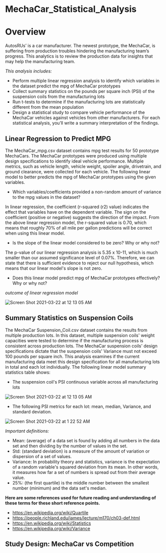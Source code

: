 # MechaCar_Statistical_Analysis

# Overview 

AutosRUs’ is a car manufacturer. The newest prototype, the MechaCar, is suffering from production troubles hindering the manufacturing team’s progress. This analytics is to review the production data for insights that may help the manufacturing team.

_This analysis includes:_

* Perform multiple linear regression analysis to identify which variables in the dataset predict the mpg of MechaCar prototypes
* Collect summary statistics on the pounds per square inch (PSI) of the suspension coils from the manufacturing lots
* Run t-tests to determine if the manufacturing lots are statistically different from the mean population
* Design a statistical study to compare vehicle performance of the MechaCar vehicles against vehicles from other manufacturers. For each statistical analysis, you’ll write a summary interpretation of the findings.

## Linear Regression to Predict MPG

The MechaCar_mpg.csv dataset contains mpg test results for 50 prototype MechaCars. The MechaCar prototypes were produced using multiple design specifications to identify ideal vehicle performance. Multiple metrics, such as vehicle length, vehicle weight, spoiler angle, drivetrain, and ground clearance, were collected for each vehicle. The following linear model to better predicts the mpg of MechaCar prototypes using the given variables.

* Which variables/coefficients provided a non-random amount of variance to the mpg values in the dataset?

In linear regression, the coefficient (r-squared (r2) value) indicates the effect that variables have on the dependent variable. The sign on the coefficient (positive or negative) suggests the direction of the impact. From the above linear regression model, the r-squared value is 0.70, which means that roughly 70% of all mile per gallon predictions will be correct when using this linear model.


* Is the slope of the linear model considered to be zero? Why or why not?

The p-value of our linear regression analysis is 5.35 x 10-11, which is much smaller than our assumed significance level of 0.07%. Therefore, we can state that there is sufficient evidence to reject our null hypothesis, which means that our linear model's slope is not zero.

* Does this linear model predict mpg of MechaCar prototypes effectively? Why or why not?

_outcome of linear regression model_

![Screen Shot 2021-03-22 at 12 13 05 AM](https://user-images.githubusercontent.com/74740339/111939727-67c1f980-8aa3-11eb-93ef-9d15dd8e9af3.png)

## Summary Statistics on Suspension Coils

The MechaCar Suspension_Coil.csv dataset contains the results from multiple production lots. In this dataset, multiple suspension coils' weight capacities were tested to determine if the manufacturing process is consistent across production lots. The MechaCar suspension coils' design specifications dictate that the suspension coils' Variance must not exceed 100 pounds per square inch. This analysis examines if the current manufacturing data meet this design specification for all manufacturing lots in total and each lot individually.  The following linear model summary statistics table shows:

* The suspension coil's PSI continuous variable across all manufacturing lots

![Screen Shot 2021-03-22 at 12 13 05 AM](https://user-images.githubusercontent.com/74740339/111943980-02730600-8aad-11eb-85e7-e0c416050715.png)

* The following PSI metrics for each lot: mean, median, Variance, and standard deviation.

![Screen Shot 2021-03-22 at 1 22 52 AM](https://user-images.githubusercontent.com/74740339/111944061-27677900-8aad-11eb-806e-c67c909dcc83.png)

_Important definitions:_

* Mean: (average) of a data set is found by adding all numbers in the data set and then dividing by the number of values in the set.
* Std: (standard deviation) is a measure of the amount of variation or dispersion of a set of values.
* Variance: In probability theory and statistics, variance is the expectation of a random variable's squared deviation from its mean. In other words, it measures how far a set of numbers is spread out from their average value.
* 25%: (the first quartile) is the middle number between the smallest number (minimum) and the data set's median.

__Here are some references used for future reading and understanding of these terms for these short reference points.__
 
* https://en.wikipedia.org/wiki/Quartile
* https://people.richland.edu/james/lecture/m170/ch03-def.html
* https://en.wikipedia.org/wiki/Statistics
* https://en.wikipedia.org/wiki/Variance

## Study Design: MechaCar vs Competition

